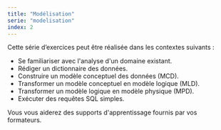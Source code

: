 ```yaml
---
title: "Modélisation"
serie: "modelisation"
index: 2
---
```


Cette série d’exercices peut être réalisée dans les contextes suivants :

- Se familiariser avec l'analyse d'un domaine existant.
- Rédiger un dictionnaire des données.
- Construire un modèle conceptuel des données (MCD).
- Transformer un modèle conceptuel en modèle logique (MLD).
- Transformer un modèle logique en modèle physique (MPD).
- Exécuter des requêtes SQL simples.

Vous vous aiderez des supports d'apprentissage fournis par vos formateurs.
